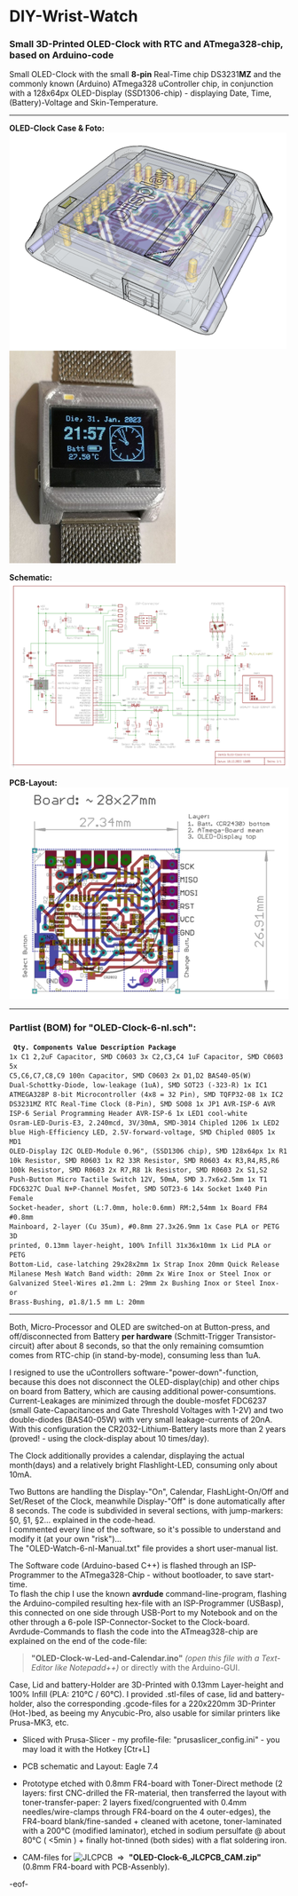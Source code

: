 # DIY-Wrist-Watch
### Small 3D-Printed OLED-Clock with RTC and ATmega328-chip, based on Arduino-code

Small OLED-Clock with the small **8-pin** Real-Time chip DS3231**MZ** and the commonly known (Arduino) ATmega328 uController chip,
in conjunction with a 128x64px OLED-Display (SSD1306-chip) - displaying Date, Time, (Battery)-Voltage and Skin-Temperature.

----
**OLED-Clock Case & Foto:**  
<img src="https://github.com/nlohr1/DIY-Wrist-Watch/blob/main/OLED-Clock-6-nl_Case.png" width="500"> <img src="https://github.com/nlohr1/DIY-Wrist-Watch/blob/main/OLED-Clock-v6_details.jpg" width="300">  

**Schematic:**  
<img src="https://github.com/nlohr1/DIY-Wrist-Watch/blob/main/OLED-Clock-6-nl-sch.png">  

**PCB-Layout:**  
<img src="https://github.com/nlohr1/DIY-Wrist-Watch/blob/main/OLED-Clock-6-nl_brd.png" width="800">  

----
### Partlist (BOM) for "OLED-Clock-6-nl.sch":  
<b><code>
Qty.  Components      Value          Description                                        Package</code></b><code>
1x     C1              2,2uF          Capacitor, SMD                                     C0603
3x     C2,C3,C4        1uF            Capacitor, SMD                                     C0603
5x     C5,C6,C7,C8,C9  100n           Capacitor, SMD                                     C0603
2x     D1,D2           BAS40-05(W)    Dual-Schottky-Diode, low-leakage (1uA), SMD        SOT23 (-323-R)
1x     IC1             ATMEGA328P     8-bit Microcontroller (4x8 = 32 Pin), SMD          TQFP32-08
1x     IC2             DS3231MZ       RTC Real-Time Clock (8-Pin), SMD                   SO08
1x     JP1             AVR-ISP-6      AVR ISP-6 Serial Programming Header                AVR-ISP-6
1x     LED1            cool-white     Osram-LED-Duris-E3, 2.240mcd, 3V/30mA, SMD-3014    Chipled 1206
1x     LED2            blue           High-Efficiency LED, 2.5V-forward-voltage, SMD     Chipled 0805
1x     MD1             OLED-Display   I2C OLED-Module 0.96", (SSD1306 chip), SMD         128x64px
1x     R1              10k            Resistor, SMD                                      R0603
1x     R2              33R            Resistor, SMD                                      R0603
4x     R3,R4,R5,R6     100k           Resistor, SMD                                      R0603
2x     R7,R8           1k             Resistor, SMD                                      R0603
2x     S1,S2           Push-Button    Micro Tactile Switch 12V, 50mA, SMD                3.7x6x2.5mm
1x     T1              FDC6327C       Dual N+P-Channel Mosfet, SMD                       SOT23-6
14x    Socket          1x40 Pin       Female Socket-header, short (L:7.0mm, hole:0.6mm)  RM:2,54mm
1x     Board           FR4 #0.8mm     Mainboard, 2-layer (Cu 35um), #0.8mm               27.3x26.9mm
1x     Case            PLA or PETG    3D printed, 0.13mm layer-height, 100% Infill       31x36x10mm
1x     Lid             PLA or PETG    Bottom-Lid, case-latching                          29x28x2mm
1x     Strap           Inox           20mm Quick Release Milanese Mesh Watch Band        width: 20mm
2x     Wire            Inox or Steel  Inox or Galvanized Steel-Wires ø1.2mm              L: 29mm
2x     Bushing         Inox or Steel  Inox- or Brass-Bushing, ø1.8/1.5 mm                L: 20mm
</code>   

----
Both, Micro-Processor and OLED are switched-on at Button-press, and off/disconnected from Battery **per hardware** (Schmitt-Trigger Transistor-circuit) after about 8 seconds, so that the only remaining comsumtion comes from RTC-chip (in stand-by-mode), consuming less than 1uA.  

I resigned to use the uControllers software-"power-down"-function, because this does not disconnect the OLED-display(chip) and other chips on board from Battery, which are causing additional power-consumtions.  
Current-Leakages are minimized through the double-mosfet FDC6237 (small Gate-Capacitances and Gate Threshold Voltages with 1-2V) and two double-diodes (BAS40-05W) with very small leakage-currents of 20nA.  
With this configuration the CR2032-Lithium-Battery lasts more than 2 years (proved! - using the clock-display about 10 times/day).

The Clock additionally provides a calendar, displaying the actual month(days) and a relatively bright Flashlight-LED, consuming only about 10mA.

Two Buttons are handling the Display-"On", Calendar, FlashLight-On/Off and Set/Reset of the Clock, meanwhile Display-"Off" is done automatically after 8 seconds.
The code is subdivided in several sections, with jump-markers: §0, §1, §2... explained in the code-head.  
I commented every line of the software, so it's possible to understand and modify it (at your own "risk")...  
The "OLED-Watch-6-nl-Manual.txt" file provides a short user-manual list.  

The Software code (Arduino-based C++) is flashed through an ISP-Programmer to the ATmega328-Chip - without bootloader, to save start-time.  
To flash the chip I use the known **avrdude** command-line-program, flashing the Arduino-compiled resulting hex-file with an ISP-Programmer (USBasp), this connected on one side through USB-Port to my Notebook and on the other through a 6-pole ISP-Connector-Socket to the Clock-board.  
Avrdude-Commands to flash the code into the ATmeag328-chip are explained on the end of the code-file:  

> **"OLED-Clock-w-Led-and-Calendar.ino"** *(open this file with a Text-Editor like Notepadd++)* or directly with the Arduino-GUI.

Case, Lid and battery-Holder are 3D-Printed with 0.13mm Layer-height and 100% Infill (PLA: 210°C / 60°C). I provided .stl-files of case, lid and battery-holder, also the corresponding .gcode-files for a 220x220mm 3D-Printer (Hot-)bed, as beeing my Anycubic-Pro, also usable for similar printers like Prusa-MK3, etc.

- Sliced with Prusa-Slicer - my profile-file: "prusaslicer_config.ini" - you may load it with the Hotkey [Ctr+L]  

- PCB schematic and Layout: Eagle 7.4
- Prototype etched with 0.8mm FR4-board with Toner-Direct methode (2 layers: first CNC-drilled the FR-material, then transferred the layout with toner-transfer-paper: 2 layers fixed/congruented with 0.4mm needles/wire-clamps through FR4-board on the 4 outer-edges), the FR4-board blank/fine-sanded + cleaned with acetone, toner-laminated with a 200°C (modified laminator), etched in sodium persulfate @ about 80°C ( <5min ) + finally hot-tinned (both sides) with a flat soldering iron.
- CAM-files for ![JLCPCB](https://jlcpcb.com/) &nbsp;⇒&nbsp; **"OLED-Clock-6_JLCPCB_CAM.zip"** (0.8mm FR4-board with PCB-Assenbly).

-eof-
